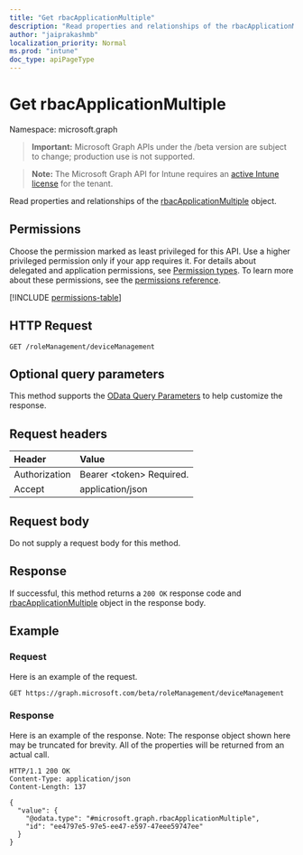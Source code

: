 ```yaml
---
title: "Get rbacApplicationMultiple"
description: "Read properties and relationships of the rbacApplicationMultiple object."
author: "jaiprakashmb"
localization_priority: Normal
ms.prod: "intune"
doc_type: apiPageType
---
```


# Get rbacApplicationMultiple

Namespace: microsoft.graph

> **Important:** Microsoft Graph APIs under the /beta version are subject to change; production use is not supported.

> **Note:** The Microsoft Graph API for Intune requires an [active Intune license](https://go.microsoft.com/fwlink/?linkid=839381) for the tenant.

Read properties and relationships of the [rbacApplicationMultiple](../resources/intune-rbac-rbacapplicationmultiple.md) object.

## Permissions
Choose the permission marked as least privileged for this API. Use a higher privileged permission only if your app requires it. For details about delegated and application permissions, see [Permission types](/graph/permissions-overview#permission-types). To learn more about these permissions, see the [permissions reference](/graph/permissions-reference).

<!-- { "blockType": "permissions", "name": "intune_rbac_rbacapplicationmultiple_get" } -->
[!INCLUDE [permissions-table](../includes/permissions/intune-rbac-rbacapplicationmultiple-get-permissions.md)]

## HTTP Request
<!-- {
  "blockType": "ignored"
}
-->
``` http
GET /roleManagement/deviceManagement
```

## Optional query parameters
This method supports the [OData Query Parameters](/graph/query-parameters) to help customize the response.

## Request headers
|Header|Value|
|:---|:---|
|Authorization|Bearer &lt;token&gt; Required.|
|Accept|application/json|

## Request body
Do not supply a request body for this method.

## Response
If successful, this method returns a `200 OK` response code and [rbacApplicationMultiple](../resources/intune-rbac-rbacapplicationmultiple.md) object in the response body.

## Example

### Request
Here is an example of the request.
``` http
GET https://graph.microsoft.com/beta/roleManagement/deviceManagement
```

### Response
Here is an example of the response. Note: The response object shown here may be truncated for brevity. All of the properties will be returned from an actual call.
``` http
HTTP/1.1 200 OK
Content-Type: application/json
Content-Length: 137

{
  "value": {
    "@odata.type": "#microsoft.graph.rbacApplicationMultiple",
    "id": "ee4797e5-97e5-ee47-e597-47eee59747ee"
  }
}
```
